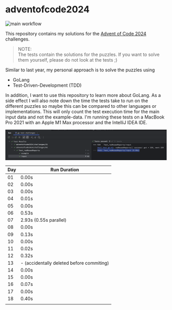 # adventofcode2024

![main workflow](https://github.com/schneefisch/adventofcode2024/actions/workflows/go.yml/badge.svg)

This repository contains my solutions for the
[Advent of Code 2024](https://adventofcode.com/2024) challenges.

> NOTE:<br>
> The tests contain the solutions for the puzzles. If you want to solve them yourself, please do not look at the
> tests ;)

Similar to last year, my personal approach is to solve the puzzles using

* GoLang
* Test-Driven-Development (TDD)

In addition, I want to use this repository to learn more about GoLang.
As a side effect I will also note down the time the tests take to run on the different puzzles so maybe this can be
compared to other languages or implementations.
This will only count the test execution time for the main input data and not the example-data.
I'm running these tests on a MacBook Pro 2021 with an Apple M1 Max processor and the IntelliJ IDEA IDE.

![execution_time.png](execution_time.png)

| Day | Run Duration                              |
|-----|-------------------------------------------|
| 01  | 0.00s                                     |
| 02  | 0.00s                                     |
| 03  | 0.00s                                     |
| 04  | 0.01s                                     |
| 05  | 0.00s                                     |
| 06  | 0.53s                                     |
| 07  | 2.93s (0.55s parallel)                    |
| 08  | 0.00s                                     |
| 09  | 0.13s                                     |
| 10  | 0.00s                                     |
| 11  | 0.02s                                     |
| 12  | 0.32s                                     |
| 13  | - (accidentally deleted before commiting) |
| 14  | 0.00s                                     |
| 15  | 0.00s                                     |
| 16  | 0.07s                                     |
| 17  | 0.00s                                     |
| 18  | 0.40s                                     |
|     |                                           |
